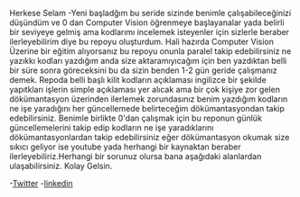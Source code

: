 Herkese Selam
-Yeni başladğım bu seride sizinde benimle çalışabileceğinizi düşündüm ve 0 dan Computer Vision öğrenmeye başlayanalar yada belirli bir seviyeye gelmiş ama kodlarımı incelemek isteyenler için sizlerle beraber ilerleyebilirim diye bu repoyu oluşturdum.
Hali hazırda Computer Vision Üzerine bir eğitim alıyorsanız bu repoyu onunla paralel takip edebilirsiniz ne yazıkkı kodları yazdığım anda size aktaramıyıcağım için ben yazdıktan belli bir süre sonra göreceksini bu da sizin benden 1-2 gün geride çalışmanız demek.
Repoda belli başlı kilit kodların açıklaması ingilizce bir şekilde yapıtkları işlerin simple açıklaması yer alıcak ama bir çok kişiye zor gelen dökümantasyon üzerinden ilerlemek zorundasınız benim yazdığım kodların ne işe yaradığını her güncellemede belirteceğim dökümantasyondan takip edebilirsiniz.
Benimle birlikte 0'dan çalışmak için bu reponun günlük güncellemelerini takip edip kodların ne işe yaradıklarını dökümantasyonlardan takip edebilirsiniz eğer dökümantasyon okumak size sıkıcı geliyor ise youtube yada herhangi bir kaynaktan beraber ilerleyebiliriz.Herhangi bir sorunuz olursa bana aşağıdaki alanlardan ulaşabilirsiniz. Kolay Gelsin.


-[Twitter](https://twitter.com/maliekci)
-[linkedin](https://www.linkedin.com/in/mehmet-ali-ekici-6326ba207)





